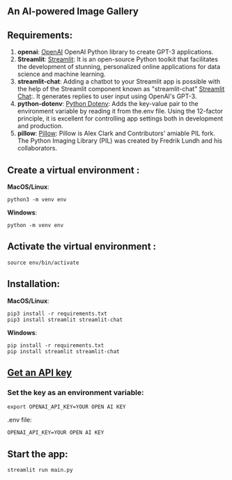 ## An AI-powered Image Gallery

## Requirements:

1. **openai**: [OpenAI](https://openai.com/) OpenAI Python library to create GPT-3 applications.
2. **Streamlit**: [Streamlit](https://streamlit.io/): It is an open-source Python toolkit that facilitates the development of stunning, personalized online applications for data science and machine learning.
3. **streamlit-chat**: Adding a chatbot to your Streamlit app is possible with the help of the Streamlit component known as "streamlit-chat"  [Streamlit Chat](https://pypi.org/project/streamlit-chat/):. It generates replies to user input using OpenAI's GPT-3.
4. **python-dotenv**: [Python Dotenv](https://pypi.org/project/python-dotenv/): Adds the key-value pair to the environment variable by reading it from the.env file. Using the 12-factor principle, it is excellent for controlling app settings both in development and production.
5. **pillow**: [Pillow](https://pypi.org/project/Pillow/): Pillow is Alex Clark and Contributors' amiable PIL fork. The Python Imaging Library (PIL) was created by Fredrik Lundh and his collaborators.

## Create a virtual environment :

**MacOS/Linux**:

```
python3 -m venv env
```

**Windows**:

```
python -m venv env
```

## Activate the virtual environment :

```
source env/bin/activate
```

## Installation:

**MacOS/Linux**:

```
pip3 install -r requirements.txt
pip3 install streamlit streamlit-chat
```

**Windows**:

```
pip install -r requirements.txt
pip install streamlit streamlit-chat
```

## [Get an API key](https://platform.openai.com/account/api-keys)

### Set the key as an environment variable:

`export OPENAI_API_KEY=YOUR OPEN AI KEY`

.env file:

```
OPENAI_API_KEY=YOUR OPEN AI KEY
```

## Start the app:

`streamlit run main.py`
